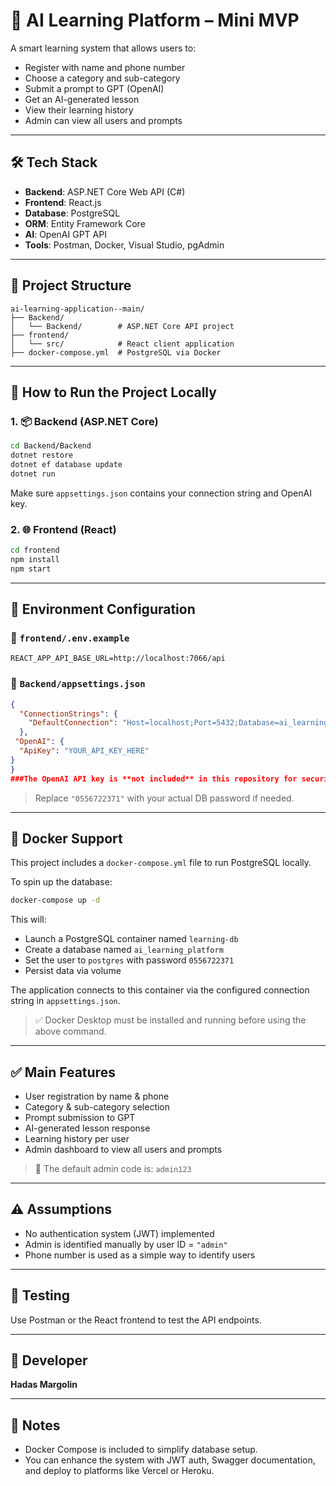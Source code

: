 # 🧠 AI Learning Platform – Mini MVP

A smart learning system that allows users to:
- Register with name and phone number
- Choose a category and sub-category
- Submit a prompt to GPT (OpenAI)
- Get an AI-generated lesson
- View their learning history
- Admin can view all users and prompts

---

## 🛠️ Tech Stack

- **Backend**: ASP.NET Core Web API (C#)
- **Frontend**: React.js
- **Database**: PostgreSQL
- **ORM**: Entity Framework Core
- **AI**: OpenAI GPT API
- **Tools**: Postman, Docker, Visual Studio, pgAdmin

---

## 📁 Project Structure

```
ai-learning-application--main/
├── Backend/
│   └── Backend/        # ASP.NET Core API project
├── frontend/
│   └── src/            # React client application
├── docker-compose.yml  # PostgreSQL via Docker
```

---

## 🚀 How to Run the Project Locally

### 1. 📦 Backend (ASP.NET Core)

```bash
cd Backend/Backend
dotnet restore
dotnet ef database update
dotnet run
```

Make sure `appsettings.json` contains your connection string and OpenAI key.

### 2. 🌐 Frontend (React)

```bash
cd frontend
npm install
npm start
```

---

## 🔑 Environment Configuration

### 📄 `frontend/.env.example`

```env
REACT_APP_API_BASE_URL=http://localhost:7066/api
```

### 📄 `Backend/appsettings.json`

```json
{
  "ConnectionStrings": {
    "DefaultConnection": "Host=localhost;Port=5432;Database=ai_learning_platform;Username=postgres;Password=0556722371"
  },
 "OpenAI": {
  "ApiKey": "YOUR_API_KEY_HERE"
}
}
###The OpenAI API key is **not included** in this repository for security reasons.  
```

> Replace `"0556722371"` with your actual DB password if needed.

---

## 🐳 Docker Support

This project includes a `docker-compose.yml` file to run PostgreSQL locally.

To spin up the database:
```bash
docker-compose up -d
```

This will:
- Launch a PostgreSQL container named `learning-db`
- Create a database named `ai_learning_platform`
- Set the user to `postgres` with password `0556722371`
- Persist data via volume

The application connects to this container via the configured connection string in `appsettings.json`.

> ✅ Docker Desktop must be installed and running before using the above command.

---

## ✅ Main Features

- User registration by name & phone
- Category & sub-category selection
- Prompt submission to GPT
- AI-generated lesson response
- Learning history per user
- Admin dashboard to view all users and prompts

> 🔐 The default admin code is: `admin123`

---

## ⚠️ Assumptions

- No authentication system (JWT) implemented
- Admin is identified manually by user ID = `"admin"`
- Phone number is used as a simple way to identify users

---

## 🧪 Testing

Use Postman or the React frontend to test the API endpoints.

---

## 🧾 Developer

**Hadas Margolin**

---

## 📝 Notes

- Docker Compose is included to simplify database setup.
- You can enhance the system with JWT auth, Swagger documentation, and deploy to platforms like Vercel or Heroku.
